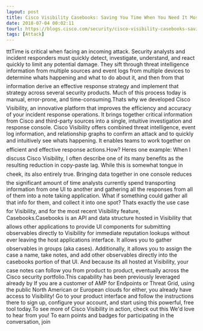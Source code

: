 ```yaml
---
layout: post
title: Cisco Visibility Casebooks: Saving You Time When You Need It Most
date: 2018-07-04 00:02:11
tourl: https://blogs.cisco.com/security/cisco-visibility-casebooks-saving-you-time-when-you-need-it-most
tags: [Attack]
---
```

tttTime is critical when facing an incoming attack. Security analysts and incident responders must quickly detect, investigate, understand, and react quickly to limit any potential damage. They sift through threat intelligence information from multiple sources and event logs from multiple devices to determine whats happening and what to do about it, and then from that information derive an effective response strategy and implement that strategy across several security products. Much of this process today is manual, error-prone, and time-consuming.Thats why we developed Cisco Visibility, an innovative platform that improves the efficiency and accuracy of your incident response operations. It brings together critical information from Cisco and third-party sources into a single, intuitive investigation and response console. Cisco Visibility offers combined threat intelligence, event log information, and relationship graphs to confirm an attack and to quickly and intuitively see whats happening. It enables teams to work together on efficient and effective response actions.How? Heres one example: When I discuss Cisco Visibility, I often describe one of its many benefits as the resulting reduction in copy-paste lag. While this is somewhat tongue in cheek, its also entirely true. Bringing data together in one console reduces the significant amount of time analysts currently spend transporting information from one UI to another and gathering all the responses from all of them into a note taking application. What if something could gather all that info for them, and collect it into one spot? Thats exactly the use case for Visibility, and for the most recent Visibility feature, Casebooks.Casebooks is an API and data structure hosted in Visibility that allows other applications to provide UI components for submitting observables directly to Visibility for immediate reputation lookups without ever leaving the host applications interface. It allows you to gather observables in groups (aka cases). Additionally, it allows you to assign the case a name, take notes, and add other observables directly into the casebooks portion of that UI. And because its all hosted at Visibility, your case notes can follow you from product to product, eventually across the Cisco security portfolio.This capability has been previously leveraged already by If you are a customer of AMP for Endpoints or Threat Grid, using the public North American or European clouds for either, you already have access to Visibility! Go to your product interface and follow the instructions there to sign up, configure your account, and start using this powerful, free tool today.To see more of Cisco Visibility in action, check out this We'd love to hear from you! To earn points and badges for participating in the conversation, join 